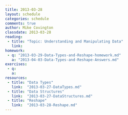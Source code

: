 ```yaml
---
title: 2013-03-28
layout: schedule
categories: schedule
comments: true
author: Mike Covington
classdate: 2013-03-28
reading:
 - title: "Topic: Understanding and Manipulating Data"
   link:
homework:
 - q: "2013-03-29-Data-Types-and-Reshape-homework.md"
   a: "2013-04-03-Data-Types-and-Reshape-Answers.md"
exercises:
 - q:
   a:
resources:
 - title: "Data Types"
   link:  "2013-03-27-DataTypes.md"
 - title: "Data Structures"
   link:  "2013-03-27-DataStructures.md"
 - title: "Reshape"
   link:  "2013-03-28-Reshape.md"
---
```

